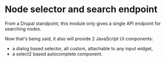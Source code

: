 # Node selector and search endpoint

From a Drupal standpoint, this module only gives a single API endpoint for
searching nodes.

Now that's being said, it also will provide 2 JavaScript UI components:

 * a dialog based selector, all custom, attachable to any input widget,
 * a select2 based autocomplete component.

